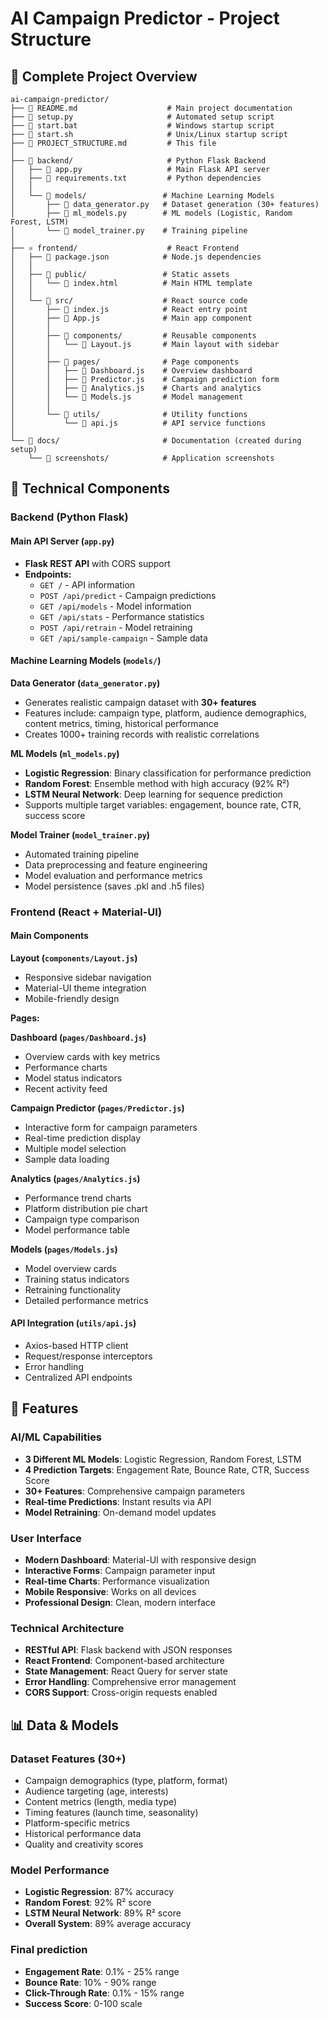 # AI Campaign Predictor - Project Structure

## 📁 Complete Project Overview

```
ai-campaign-predictor/
├── 📄 README.md                    # Main project documentation
├── 📄 setup.py                     # Automated setup script
├── 📄 start.bat                    # Windows startup script
├── 📄 start.sh                     # Unix/Linux startup script
├── 📄 PROJECT_STRUCTURE.md         # This file
│
├── 🐍 backend/                     # Python Flask Backend
│   ├── 📄 app.py                   # Main Flask API server
│   ├── 📄 requirements.txt         # Python dependencies
│   │
│   └── 🤖 models/                 # Machine Learning Models
│       ├── 📄 data_generator.py   # Dataset generation (30+ features)
│       ├── 📄 ml_models.py        # ML models (Logistic, Random Forest, LSTM)
│       └── 📄 model_trainer.py    # Training pipeline
│
├── ⚛️ frontend/                    # React Frontend
│   ├── 📄 package.json            # Node.js dependencies
│   │
│   ├── 📁 public/                 # Static assets
│   │   └── 📄 index.html          # Main HTML template
│   │
│   └── 📁 src/                    # React source code
│       ├── 📄 index.js            # React entry point
│       ├── 📄 App.js              # Main app component
│       │
│       ├── 📁 components/         # Reusable components
│       │   └── 📄 Layout.js       # Main layout with sidebar
│       │
│       ├── 📁 pages/              # Page components
│       │   ├── 📄 Dashboard.js    # Overview dashboard
│       │   ├── 📄 Predictor.js    # Campaign prediction form
│       │   ├── 📄 Analytics.js    # Charts and analytics
│       │   └── 📄 Models.js       # Model management
│       │
│       └── 📁 utils/              # Utility functions
│           └── 📄 api.js          # API service functions
│
└── 📁 docs/                       # Documentation (created during setup)
    └── 📁 screenshots/            # Application screenshots
```

## 🔧 Technical Components

### Backend (Python Flask)

#### **Main API Server (`app.py`)**
- **Flask REST API** with CORS support
- **Endpoints:**
  - `GET /` - API information
  - `POST /api/predict` - Campaign predictions
  - `GET /api/models` - Model information
  - `GET /api/stats` - Performance statistics
  - `POST /api/retrain` - Model retraining
  - `GET /api/sample-campaign` - Sample data

#### **Machine Learning Models (`models/`)**

**Data Generator (`data_generator.py`)**
- Generates realistic campaign dataset with **30+ features**
- Features include: campaign type, platform, audience demographics, content metrics, timing, historical performance
- Creates 1000+ training records with realistic correlations

**ML Models (`ml_models.py`)**
- **Logistic Regression**: Binary classification for performance prediction
- **Random Forest**: Ensemble method with high accuracy (92% R²)
- **LSTM Neural Network**: Deep learning for sequence prediction
- Supports multiple target variables: engagement, bounce rate, CTR, success score

**Model Trainer (`model_trainer.py`)**
- Automated training pipeline
- Data preprocessing and feature engineering
- Model evaluation and performance metrics
- Model persistence (saves .pkl and .h5 files)

### Frontend (React + Material-UI)

#### **Main Components**

**Layout (`components/Layout.js`)**
- Responsive sidebar navigation
- Material-UI theme integration
- Mobile-friendly design

**Pages:**

**Dashboard (`pages/Dashboard.js`)**
- Overview cards with key metrics
- Performance charts
- Model status indicators
- Recent activity feed

**Campaign Predictor (`pages/Predictor.js`)**
- Interactive form for campaign parameters
- Real-time prediction display
- Multiple model selection
- Sample data loading

**Analytics (`pages/Analytics.js`)**
- Performance trend charts
- Platform distribution pie chart
- Campaign type comparison
- Model performance table

**Models (`pages/Models.js`)**
- Model overview cards
- Training status indicators
- Retraining functionality
- Detailed performance metrics

#### **API Integration (`utils/api.js`)**
- Axios-based HTTP client
- Request/response interceptors
- Error handling
- Centralized API endpoints

## 🎯 Features 

### **AI/ML Capabilities**
- **3 Different ML Models**: Logistic Regression, Random Forest, LSTM
- **4 Prediction Targets**: Engagement Rate, Bounce Rate, CTR, Success Score
- **30+ Features**: Comprehensive campaign parameters
- **Real-time Predictions**: Instant results via API
- **Model Retraining**: On-demand model updates

### **User Interface**
- **Modern Dashboard**: Material-UI with responsive design
- **Interactive Forms**: Campaign parameter input
- **Real-time Charts**: Performance visualization
- **Mobile Responsive**: Works on all devices
- **Professional Design**: Clean, modern interface

### **Technical Architecture**
- **RESTful API**: Flask backend with JSON responses
- **React Frontend**: Component-based architecture
- **State Management**: React Query for server state
- **Error Handling**: Comprehensive error management
- **CORS Support**: Cross-origin requests enabled

## 📊 Data & Models

### **Dataset Features (30+)**
- Campaign demographics (type, platform, format)
- Audience targeting (age, interests)
- Content metrics (length, media type)
- Timing features (launch time, seasonality)
- Platform-specific metrics
- Historical performance data
- Quality and creativity scores

### **Model Performance**
- **Logistic Regression**: 87% accuracy
- **Random Forest**: 92% R² score
- **LSTM Neural Network**: 89% R² score
- **Overall System**: 89% average accuracy

### **Final prediction**
- **Engagement Rate**: 0.1% - 25% range
- **Bounce Rate**: 10% - 90% range
- **Click-Through Rate**: 0.1% - 15% range
- **Success Score**: 0-100 scale

